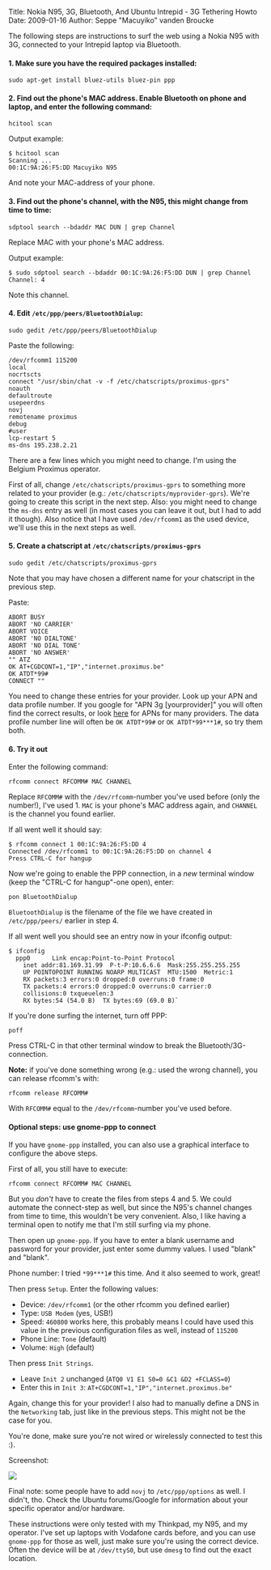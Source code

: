 Title: Nokia N95, 3G, Bluetooth, And Ubuntu Intrepid - 3G Tethering Howto
Date: 2009-01-16
Author: Seppe "Macuyiko" vanden Broucke

The following steps are instructions to surf the web using a Nokia N95 with 3G, connected to your Intrepid laptop via Bluetooth.  
#### 1. Make sure you have the required packages installed:      sudo apt-get install bluez-utils bluez-pin ppp#### 2. Find out the phone's MAC address. Enable Bluetooth on phone and laptop, and enter the following command:    hcitool scan
Output example:      $ hcitool scan  
    Scanning ...      00:1C:9A:26:F5:DD Macuyiko N95
And note your MAC-address of your phone.  #### 3. Find out the phone's channel, with the N95, this might change from time to time:  
    sdptool search --bdaddr MAC DUN | grep Channel
Replace MAC with your phone's MAC address.  
Output example:  
    $ sudo sdptool search --bdaddr 00:1C:9A:26:F5:DD DUN | grep Channel      Channel: 4
Note this channel.
#### 4. Edit `/etc/ppp/peers/BluetoothDialup`:

    sudo gedit /etc/ppp/peers/BluetoothDialup
Paste the following:  
    /dev/rfcomm1 115200
    local    nocrtscts      connect "/usr/sbin/chat -v -f /etc/chatscripts/proximus-gprs"      noauth      defaultroute      usepeerdns      novj      remotename proximus      debug      #user      lcp-restart 5      ms-dns 195.238.2.21

There are a few lines which you might need to change. I'm using the Belgium Proximus operator.  
First of all, change `/etc/chatscripts/proximus-gprs` to something more related to your provider (e.g.: `/etc/chatscripts/myprovider-gprs`). We're going to create this script in the next step. Also: you might need to change the `ms-dns` entry as well (in most cases you can leave it out, but I had to add it though). Also notice that I have used `/dev/rfcomm1` as the used device, we'll use this in the next steps as well.  
#### 5. Create a chatscript at `/etc/chatscripts/proximus-gprs`
    sudo gedit /etc/chatscripts/proximus-gprs
Note that you may have chosen a different name for your chatscript in the previous step. Paste:      ABORT BUSY      ABORT 'NO CARRIER'      ABORT VOICE      ABORT 'NO DIALTONE'      ABORT 'NO DIAL TONE'      ABORT 'NO ANSWER'      "" ATZ      OK AT+CGDCONT=1,"IP","internet.proximus.be"      OK ATDT*99#      CONNECT ""
You need to change these entries for your provider. Look up your APN and data profile number. If you google for "APN 3g [yourprovider]" you will often find the correct results, or look [here](http://www.iphoneuserguide.com/apple/2008/06/04/iphone3g/apn-settings-for-iphone-3g/) for APNs for many providers. The data profile number line will often be `OK ATDT*99#` or `OK ATDT*99***1#`, so try them both.  
#### 6. Try it out  
Enter the following command:          rfcomm connect RFCOMM# MAC CHANNEL
Replace `RFCOMM#` with the `/dev/rfcomm`-number you've used before (only the number!), I've used 1. `MAC` is your phone's MAC address again, and `CHANNEL` is the channel you found earlier.  
If all went well it should say:      $ rfcomm connect 1 00:1C:9A:26:F5:DD 4  
    Connected /dev/rfcomm1 to 00:1C:9A:26:F5:DD on channel 4      Press CTRL-C for hangup
Now we're going to enable the PPP connection, in a _new_ terminal window (keep the "CTRL-C for hangup"-one open), enter:  
    pon BluetoothDialup
`BluetoothDialup` is the filename of the file we have created in `/etc/ppp/peers/` earlier in step 4.  
If all went well you should see an entry now in your ifconfig output:      $ ifconfig  
      ppp0      Link encap:Point-to-Point Protocol          inet addr:81.169.31.99  P-t-P:10.6.6.6  Mask:255.255.255.255          UP POINTOPOINT RUNNING NOARP MULTICAST  MTU:1500  Metric:1          RX packets:3 errors:0 dropped:0 overruns:0 frame:0          TX packets:4 errors:0 dropped:0 overruns:0 carrier:0          collisions:0 txqueuelen:3          RX bytes:54 (54.0 B)  TX bytes:69 (69.0 B)`
If you're done surfing the internet, turn off PPP:      poff
Press CTRL-C in that other terminal window to break the Bluetooth/3G-connection.  
**Note:** if you've done something wrong (e.g.: used the wrong channel), you can release rfcomm's with:  
    rfcomm release RFCOMM#
With `RFCOMM#` equal to the `/dev/rfcomm`-number you've used before.  #### Optional steps: use gnome-ppp to connect
If you have `gnome-ppp` installed, you can also use a graphical interface to configure the above steps.  
First of all, you still have to execute:      rfcomm connect RFCOMM# MAC CHANNEL
But you _don't_ have to create the files from steps 4 and 5. We could automate the connect-step as well, but since the N95's channel changes from time to time, this wouldn't be very convenient. Also, I like having a terminal open to notify me that I'm still surfing via my phone.  
Then open up `gnome-ppp`. If you have to enter a blank username and password for your provider, just enter some dummy values. I used "blank" and "blank".  
Phone number: I tried `*99***1#` this time. And it also seemed to work, great!  
Then press `Setup`. Enter the following values:  
  - Device: `/dev/rfcomm1` (or the other rfcomm you defined earlier)
  - Type: `USB Modem` (yes, USB!)
  - Speed: `460800` works here, this probably means I could have used this value in the previous configuration files as well, instead of `115200`
  - Phone Line: `Tone` (default)
  - Volume: `High` (default)
Then press `Init Strings`.  
  - Leave `Init 2` unchanged (`ATQ0 V1 E1 S0=0 &C1 &D2 +FCLASS=0`)
  - Enter this in `Init 3`: `AT+CGDCONT=1,"IP","internet.proximus.be"`  
Again, change this for your provider! I also had to manually define a DNS in the `Networking` tab, just like in the previous steps. This might not be the case for you.
You're done, make sure you're not wired or wirelessly connected to test this :).  
Screenshot:  
![](http://2.bp.blogspot.com/_X4W-h82Vgjw/SXD_Jdo-kuI/AAAAAAAAPIg/k5UvfUx-Gv4/s400/97214235_6ee4d4a9c4_o.png)
Final note: some people have to add `novj` to `/etc/ppp/options` as well. I didn't, tho. Check the Ubuntu forums/Google for information about your specific operator and/or hardware.  
These instructions were only tested with my Thinkpad, my N95, and my operator. I've set up laptops with Vodafone cards before, and you can use `gnome-ppp` for those as well, just make sure you're using the correct device. Often the device will be at `/dev/ttyS0`, but use `dmesg` to find out the exact location.
